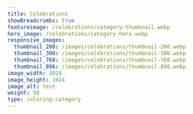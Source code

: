 ```yaml
---
title: Celebrations
showBreadcrumbs: true
featureimage: /celebrations/category-thumbnail.webp
hero_image: /celebrations/category-hero.webp
responsive_images:
  thumbnail_200: /images/celebrations/thumbnail-200.webp
  thumbnail_300: /images/celebrations/thumbnail-300.webp
  thumbnail_768: /images/celebrations/thumbnail-768.webp
  thumbnail_896: /images/celebrations/thumbnail-896.webp
image_width: 1024
image_height: 1024
image_alt: test
weight: 50
type: coloring-category
---
```


